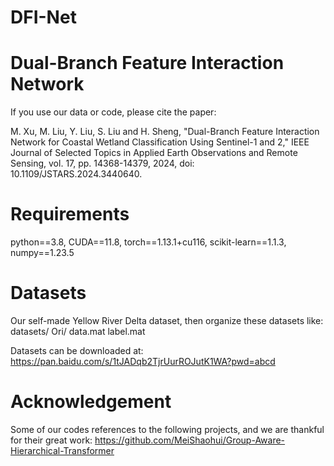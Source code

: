 # DFI-Net
# Dual-Branch Feature Interaction Network
If you use our data or code, please cite the paper:

M. Xu, M. Liu, Y. Liu, S. Liu and H. Sheng, "Dual-Branch Feature Interaction Network for Coastal Wetland Classification Using Sentinel-1 and 2," IEEE Journal of Selected Topics in Applied Earth Observations and Remote Sensing, vol. 17, pp. 14368-14379, 2024, doi: 10.1109/JSTARS.2024.3440640. 
# Requirements
python==3.8, CUDA==11.8, torch==1.13.1+cu116, scikit-learn==1.1.3, numpy==1.23.5

# Datasets
Our self-made Yellow River Delta dataset, then organize these datasets like:
datasets/
    Ori/
      data.mat
      label.mat

Datasets can be downloaded at: https://pan.baidu.com/s/1tJADqb2TjrUurROJutK1WA?pwd=abcd 
# Acknowledgement
Some of our codes references to the following projects, and we are thankful for their great work:
https://github.com/MeiShaohui/Group-Aware-Hierarchical-Transformer
